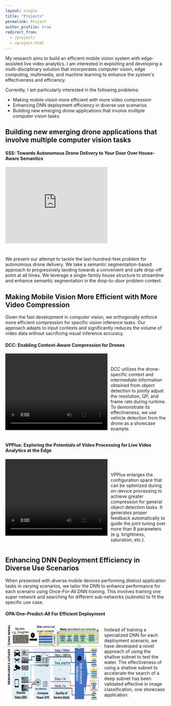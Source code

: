 ```yaml
---
layout: single
title: "Projects"
permalink: Project
author_profile: true
redirect_from: 
  - /project/
  - /project.html
---
```


My research aims to build an efficient mobile vision system with edge-assisted live video analytics.
I am interested in exploiting and developing a multi-disciplinary solution that incorporates computer vision, edge computing, multimedia, and machine learning to enhance the system's effectiveness and efficiency. 

Currently, I am particularly interested in the following problems:
* Making mobile vision more efficient with more video compression
* Enhancing DNN deployment efficiency in diverse use scenarios
* Building new emerging drone applications that involve multiple computer vision tasks

Building new emerging drone applications that involve multiple computer vision tasks
----

#### SSS: Towards Autonomous Drone Delivery to Your Door Over House-Aware Semantics
<div style="display: flex">
    <iframe width="320" height="240" src="https://www.youtube.com/embed/G6I9XzCyHFQ" frameborder="0" allowfullscreen style="float: left; margin-right: 10px;"></iframe>
</div>
    <p style="margin-top: 40px;"> We present our attempt to tackle the last-hundred-feet problem for autonomous drone delivery. We take a semantic segmentation-based approach to progressively landing towards a convenient and safe drop-off point at all times. We leverage a single-family house structure to streamline and enhance semantic segmentation in the drop-to-door problem context.
    </p>
  
</div>



Making Mobile Vision More Efficient with More Video Compression
----
Given the fast development in computer vision, we orthogonally enforce more efficient compression for specific vision inference tasks. Our approach  adapts to input contexts and significantly reduces the volume of video data without sacrificing visual inference accuracy.
<!--Compress Video without Compromising Analytical Accuracy-->

#### DCC: Enabling Context-Aware Compression for Drones

<div style="display: flex">
    <video width="320" height="240" controls style="float: left; margin-right: 10px;">
        <source src="../images/dcc.mp4" type="video/mp4">
        Your browser does not support the video tag.
    </video>
    <p style="margin-top: 40px;">DCC utilizes the drone-specific context and intermediate information obtained from object detection to
jointly adjust the resolution, QP, and frame rate during runtime. To demonstrate its effectiveness, we use vehicle detection from the drone as a showcase example.</p>
</div>


#### VPPlus: Exploring the Potentials of Video Processing for Live Video Analytics at the Edge

<div style="display: flex">
    <video width="320" height="240" controls style="float: left; margin-right: 10px;">
        <source src="../images/vpplus.mp4" type="video/mp4">
        Your browser does not support the video tag.
    </video>
    <p style="margin-top: 40px;">VPPlus enlarges the configuration space that can be optimized during on-device processing to achieve greater compression for general object detection tasks. It generates proper feedback automatically to guide the joint tuning over more than 8 parameters (e.g. brightness, saturation, etc.).</p>
</div>


Enhancing DNN Deployment Efficiency in Diverse Use Scenarios
----
When presented with diverse mobile devices performing distinct application tasks in varying scenarios, we tailor the DNN to enhance performance for each scenario using Once-For-All DNN training. This involves training one super network and searching for different sub-networks (subnets) to fit the specific use case.
<!--Customize DNN Deployment in Diverse Use Scenario-->

#### OPA:One-Predict-All For Efficient Deployment
<div style="display: flex">
    <img src="../images/ofa_flow.png" alt="Your Image" width="300" style="float: left; margin-right: 10px;">
    <p>Instead of training a specialized DNN for each deployment scenario, we have developed a
novel approach of using the shallow subnet to test the water. The effectiveness of using a
shallow subnet to accelerate the search of a deep subnet has been validated effective in image
classification, one showcase application.</p>
</div>

